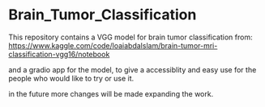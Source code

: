 # Brain_Tumor_Classification


This repository contains a VGG model for brain tumor classification from: https://www.kaggle.com/code/loaiabdalslam/brain-tumor-mri-classification-vgg16/notebook

and a gradio app for the model, to give a accessiblity and easy use for the people who would like to try or use it.

in the future more changes will be made expanding the work.
